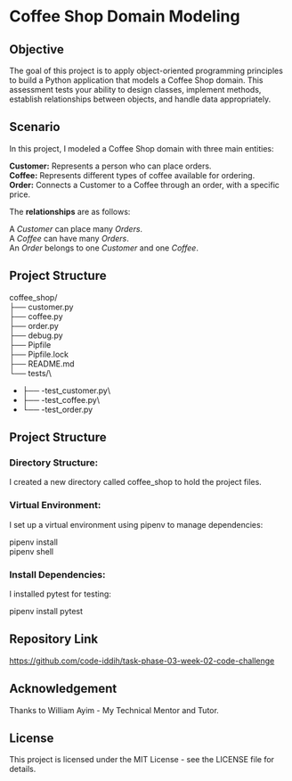# Coffee Shop Domain Modeling

## Objective

The goal of this project is to apply object-oriented programming principles to build a Python application that models a Coffee Shop domain. This assessment tests your ability to design classes, implement methods, establish relationships between objects, and handle data appropriately.

## Scenario

In this project, I modeled a Coffee Shop domain with three main entities:

**Customer:** Represents a person who can place orders.\
**Coffee:** Represents different types of coffee available for ordering.\
**Order:** Connects a Customer to a Coffee through an order, with a specific price.

The **relationships** are as follows:

A *Customer* can place many *Orders*.\
A *Coffee* can have many *Orders*.\
An *Order* belongs to one *Customer* and one *Coffee*.

## Project Structure

coffee_shop/\
├── customer.py\
├── coffee.py\
├── order.py\
├── debug.py\
├── Pipfile\
├── Pipfile.lock\
├── README.md\
└── tests/\
   + ├──    -test_customer.py\
   + ├──    -test_coffee.py\
   +  └──    -test_order.py

## Project Structure

### Directory Structure:
I created a new directory called coffee_shop to hold the project files.

### Virtual Environment:
I set up a virtual environment using pipenv to manage dependencies:

pipenv install\
pipenv shell

### Install Dependencies:
I installed pytest for testing:

pipenv install pytest

## Repository Link
https://github.com/code-iddih/task-phase-03-week-02-code-challenge

## Acknowledgement

Thanks to William Ayim - My Technical Mentor and Tutor.

## License

This project is licensed under the MIT License - see the LICENSE file for details.
